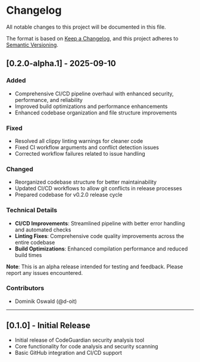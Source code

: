 # Changelog

All notable changes to this project will be documented in this file.

The format is based on [Keep a Changelog](https://keepachangelog.com/en/1.0.0/),
and this project adheres to [Semantic Versioning](https://semver.org/spec/v2.0.0.html).

## [0.2.0-alpha.1] - 2025-09-10

### Added
- Comprehensive CI/CD pipeline overhaul with enhanced security, performance, and reliability
- Improved build optimizations and performance enhancements
- Enhanced codebase organization and file structure improvements

### Fixed
- Resolved all clippy linting warnings for cleaner code
- Fixed CI workflow arguments and conflict detection issues
- Corrected workflow failures related to issue handling

### Changed
- Reorganized codebase structure for better maintainability
- Updated CI/CD workflows to allow git conflicts in release processes
- Prepared codebase for v0.2.0 release cycle

### Technical Details
- **CI/CD Improvements**: Streamlined pipeline with better error handling and automated checks
- **Linting Fixes**: Comprehensive code quality improvements across the entire codebase
- **Build Optimizations**: Enhanced compilation performance and reduced build times

**Note**: This is an alpha release intended for testing and feedback. Please report any issues encountered.

### Contributors
- Dominik Oswald (@d-oit)

---

## [0.1.0] - Initial Release
- Initial release of CodeGuardian security analysis tool
- Core functionality for code analysis and security scanning
- Basic GitHub integration and CI/CD support
